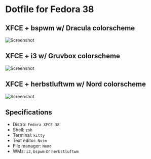 # Dotfile for Fedora 38 

## XFCE + bspwm w/ Dracula colorscheme
![Screenshot](./Screenshot/bspwm.png)

## XFCE + i3 w/ Gruvbox colorscheme
![Screenshot](./Screenshot/i3.png)

## XFCE + herbstluftwm w/ Nord colorscheme
![Screenshot](./Screenshot/herbstluftwm.png)

## Specifications

- Distro: `Fedora XFCE 38`
- Shell: `zsh`
- Terminal: `kitty`
- Text editor: `Nvim`
- File manager: `Nemo`
- WMs: `i3`, `bspwm` or `herbstluftwm`
